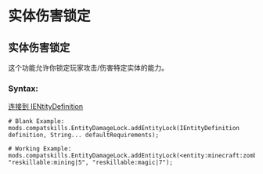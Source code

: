 # 实体伤害锁定

## 实体伤害锁定
这个功能允许你锁定玩家攻击/伤害特定实体的能力。

### Syntax:
[连接到 IENtityDefinition](/Vanilla/Entities/IEntityDefinition/)

```
# Blank Example:
mods.compatskills.EntityDamageLock.addEntityLock(IEntityDefinition definition, String... defaultRequirements);

# Working Example:
mods.compatskills.EntityDamageLock.addEntityLock(<entity:minecraft:zombie>, "reskillable:mining|5", "reskillable:magic|7");
```